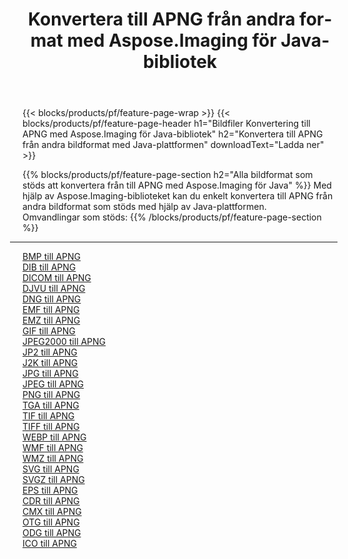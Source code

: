 ﻿---
title: Konvertera till APNG från andra format med Aspose.Imaging för Java-bibliotek 
weight: 3920
url: /sv/java/conversion/to/apng 
lang: sv
langdirlevel: 2
locales: zh-hans,ja,it,ru,de,es,fr,nl,id,lt,pl,pt,vi,tr,ko,zh-hant,ar,hi,th,sv,cs,uk,he
description: Med Aspose.Imaging kan du konvertera till APNG från andra format med Java
---

{{< blocks/products/pf/feature-page-wrap >}}
{{< blocks/products/pf/feature-page-header h1="Bildfiler Konvertering till APNG med Aspose.Imaging för Java-bibliotek" h2="Konvertera till APNG från andra bildformat med Java-plattformen" downloadText="Ladda ner" >}}


{{% blocks/products/pf/feature-page-section  h2="Alla bildformat som stöds att konvertera från till APNG med Aspose.Imaging för Java" %}}
Med hjälp av Aspose.Imaging-biblioteket kan du enkelt konvertera till APNG från andra bildformat som stöds med hjälp av Java-plattformen.
<br/>
Omvandlingar som stöds:
{{% /blocks/products/pf/feature-page-section %}}
<div class="container-fluid productfamilypage bg-gray">
    <div class="convertypes bg-gray agp-content section">
        <div class="container">
		<hr style="margin-left:-20px;"/>
		<div class="row other-converters">
		    <div class='col-md-2 other-converter remove-lp remove-rp'><a href="/imaging/sv/java/conversion/bmp-to-apng" >BMP till APNG</a></div>
<div class='col-md-2 other-converter remove-lp remove-rp'><a href="/imaging/sv/java/conversion/dib-to-apng" >DIB till APNG</a></div>
<div class='col-md-2 other-converter remove-lp remove-rp'><a href="/imaging/sv/java/conversion/dicom-to-apng" >DICOM till APNG</a></div>
<div class='col-md-2 other-converter remove-lp remove-rp'><a href="/imaging/sv/java/conversion/djvu-to-apng" >DJVU till APNG</a></div>
<div class='col-md-2 other-converter remove-lp remove-rp'><a href="/imaging/sv/java/conversion/dng-to-apng" >DNG till APNG</a></div>
<div class='col-md-2 other-converter remove-lp remove-rp'><a href="/imaging/sv/java/conversion/emf-to-apng" >EMF till APNG</a></div>
<div class='col-md-2 other-converter remove-lp remove-rp'><a href="/imaging/sv/java/conversion/emz-to-apng" >EMZ till APNG</a></div>
<div class='col-md-2 other-converter remove-lp remove-rp'><a href="/imaging/sv/java/conversion/gif-to-apng" >GIF till APNG</a></div>
<div class='col-md-2 other-converter remove-lp remove-rp'><a href="/imaging/sv/java/conversion/jpeg2000-to-apng" >JPEG2000 till APNG</a></div>
<div class='col-md-2 other-converter remove-lp remove-rp'><a href="/imaging/sv/java/conversion/jp2-to-apng" >JP2 till APNG</a></div>
<div class='col-md-2 other-converter remove-lp remove-rp'><a href="/imaging/sv/java/conversion/j2k-to-apng" >J2K till APNG</a></div>
<div class='col-md-2 other-converter remove-lp remove-rp'><a href="/imaging/sv/java/conversion/jpg-to-apng" >JPG till APNG</a></div>
<div class='col-md-2 other-converter remove-lp remove-rp'><a href="/imaging/sv/java/conversion/jpeg-to-apng" >JPEG till APNG</a></div>
<div class='col-md-2 other-converter remove-lp remove-rp'><a href="/imaging/sv/java/conversion/png-to-apng" >PNG till APNG</a></div>
<div class='col-md-2 other-converter remove-lp remove-rp'><a href="/imaging/sv/java/conversion/tga-to-apng" >TGA till APNG</a></div>
<div class='col-md-2 other-converter remove-lp remove-rp'><a href="/imaging/sv/java/conversion/tif-to-apng" >TIF till APNG</a></div>
<div class='col-md-2 other-converter remove-lp remove-rp'><a href="/imaging/sv/java/conversion/tiff-to-apng" >TIFF till APNG</a></div>
<div class='col-md-2 other-converter remove-lp remove-rp'><a href="/imaging/sv/java/conversion/webp-to-apng" >WEBP till APNG</a></div>
<div class='col-md-2 other-converter remove-lp remove-rp'><a href="/imaging/sv/java/conversion/wmf-to-apng" >WMF till APNG</a></div>
<div class='col-md-2 other-converter remove-lp remove-rp'><a href="/imaging/sv/java/conversion/wmz-to-apng" >WMZ till APNG</a></div>
<div class='col-md-2 other-converter remove-lp remove-rp'><a href="/imaging/sv/java/conversion/svg-to-apng" >SVG till APNG</a></div>
<div class='col-md-2 other-converter remove-lp remove-rp'><a href="/imaging/sv/java/conversion/svgz-to-apng" >SVGZ till APNG</a></div>
<div class='col-md-2 other-converter remove-lp remove-rp'><a href="/imaging/sv/java/conversion/eps-to-apng" >EPS till APNG</a></div>
<div class='col-md-2 other-converter remove-lp remove-rp'><a href="/imaging/sv/java/conversion/cdr-to-apng" >CDR till APNG</a></div>
<div class='col-md-2 other-converter remove-lp remove-rp'><a href="/imaging/sv/java/conversion/cmx-to-apng" >CMX till APNG</a></div>
<div class='col-md-2 other-converter remove-lp remove-rp'><a href="/imaging/sv/java/conversion/otg-to-apng" >OTG till APNG</a></div>
<div class='col-md-2 other-converter remove-lp remove-rp'><a href="/imaging/sv/java/conversion/odg-to-apng" >ODG till APNG</a></div>
<div class='col-md-2 other-converter remove-lp remove-rp'><a href="/imaging/sv/java/conversion/ico-to-apng" >ICO till APNG</a></div>
                </div>
        </div>
    </div>
</div>
<br/>

